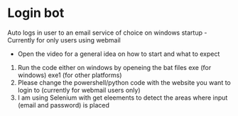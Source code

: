 # Login bot
 Auto logs in user to an email service of choice on windows startup - Currently for only users using webmail
 - Open the video for a general idea on how to start and what to expect
1) Run the code either on windows by openeing the bat files exe (for windows) exe1 (for other platforms) 
2) Please change the powershell/python code with the website you want to login to (currently for webmail users only)
3) I am using Selenium with get eleements to detect the areas where input (email and password) is placed  
